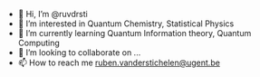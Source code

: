 - 👋 Hi, I’m @ruvdrsti
- 👀 I’m interested in Quantum Chemistry, Statistical Physics
- 🌱 I’m currently learning Quantum Information theory, Quantum Computing
- 💞️ I’m looking to collaborate on ...
- 📫 How to reach me ruben.vanderstichelen@ugent.be

<!---
ruvdrsti/ruvdrsti is a ✨ special ✨ repository because its `README.md` (this file) appears on your GitHub profile.
You can click the Preview link to take a look at your changes.
--->

